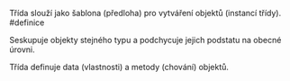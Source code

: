 Třída slouží jako šablona (předloha) pro vytváření objektů (instancí třídy). #definice

Seskupuje objekty stejného typu a podchycuje jejich podstatu na obecné úrovni. 

Třída definuje data (vlastnosti) a metody (chování) objektů.